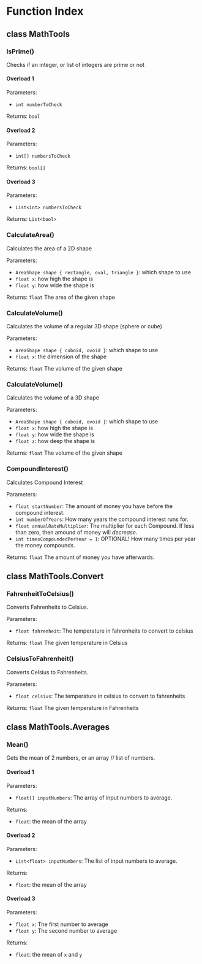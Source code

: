 ﻿# Function Index

## class MathTools
### IsPrime()
Checks if an integer, or list of integers are prime or not
#### Overload 1
Parameters:

- `int numberToCheck`

Returns: `bool`
#### Overload 2
Parameters:

- `int[] numbersToCheck`

Returns: `bool[]`
#### Overload 3
Parameters:

- `List<int> numbersToCheck`

Returns: `List<bool>`
### CalculateArea()
Calculates the area of a 2D shape

Parameters:

- `AreaShape shape { rectangle, oval, triangle }`: which shape to use
- `float x`: how high the shape is
- `float y`: how wide the shape is

Returns: `float` The area of the given shape
### CalculateVolume()
Calculates the volume of a regular 3D shape (sphere or cube)

Parameters:

- `AreaShape shape { cuboid, ovoid }`: which shape to use
- `float x`: the dimension of the shape

Returns: `float` The volume of the given shape
### CalculateVolume()
Calculates the volume of a 3D shape

Parameters:

- `AreaShape shape { cuboid, ovoid }`: which shape to use
- `float x`: how high the shape is
- `float y`: how wide the shape is
- `float z`: how deep the shape is

Returns: `float` The volume of the given shape
### CompoundInterest()
Calculates Compound Interest

Parameters:

- `float startNumber`: The amount of money you have before the compound interest.
- `int numberOfYears`: How many years the compound interest runs for.
- `float annualRateMultiplier`: The multiplier for each Compound. If less than zero, then amound of money will *decrease*.
- `int timesCompoundedPerYear = 1`: OPTIONAL! How many times per year the money compounds.

Returns: `float` The amount of money you have afterwards.
## class MathTools.Convert
### FahrenheitToCelsius()
Converts Fahrenheits to Celsius.

Parameters:

- `float fahrenheit`: The temperature in fahrenheits to convert to celsius

Returns: `float` The given temperature in Celsius
### CelsiusToFahrenheit()
Converts Celsius to Fahrenheits.

Parameters:

- `float celsius`: The temperature in celsius to convert to fahrenheits

Returns: `float` The given temperature in Fahrenheits
## class MathTools.Averages
### Mean()
Gets the mean of 2 numbers, or an array // list of numbers.
#### Overload 1
Parameters:

- `float[] inputNumbers`: The array of input numbers to average.

Returns:

- `float`: the mean of the array
#### Overload 2
Parameters:

- `List<float> inputNumbers`: The list of input numbers to average.

Returns:

- `float`: the mean of the array
#### Overload 3
Parameters:

- `float x`: The first number to average
- `float y`: The second number to average

Returns:

- `float`: the mean of `x` and `y`
